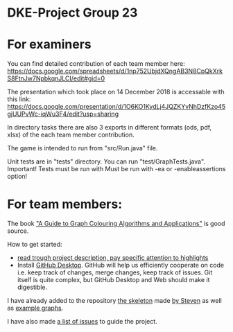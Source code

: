# DKE-Project Group 23

# For examiners

You can find detailed contribution of each team member here: https://docs.google.com/spreadsheets/d/1np752UbjdXQngAB3N8CpQkXrkS8FtnJw7NpbkqnJLCI/edit#gid=0

The presentation which took place on 14 December 2018 is accessable with this link: 
https://docs.google.com/presentation/d/1O6KO1KydLj4JQZKYvNhDzfKzo45gjUUPvWc-iqWu3F4/edit?usp=sharing

In directory tasks there are also 3 exports in different formats (ods, pdf, xlsx) of the each team member contribution.

The game is intended to run from "src/Run.java" file.

Unit tests are in "tests" directory. You can run "test/GraphTests.java". Important! Tests must be run with Must be run with -ea or -enableassertions option! 

# For team members:

The book ["A Guide to Graph Colouring Algorithms and Applications"](http://opencarts.org/sachlaptrinh/pdf/16446.pdf) is good source.

How to get started:
 - [read trough project description, pay specific attention to highlights](https://github.com/dke-group-23/DKE-Project/blob/master/project%201-1.pdf)
 - Install [GitHub Desktop](https://desktop.github.com/). GitHub will help us efficiently cooperate on code i.e. keep track of changes, merge changes, keep track of issues. Git itself is quite complex, but GitHub Desktop and Web should make it digestible.
 
 I have already added to the repository [the skeleton](https://github.com/dke-group-23/DKE-Project/blob/master/ReadGraph.java) made [by Steven](http://skelk.sdf-eu.org/graphcolouring2018/) as well as [example graphs](https://github.com/dke-group-23/DKE-Project/tree/master/graphs).
 
 I have also made [a list of issues](https://github.com/dke-group-23/DKE-Project/issues) to guide the project.
